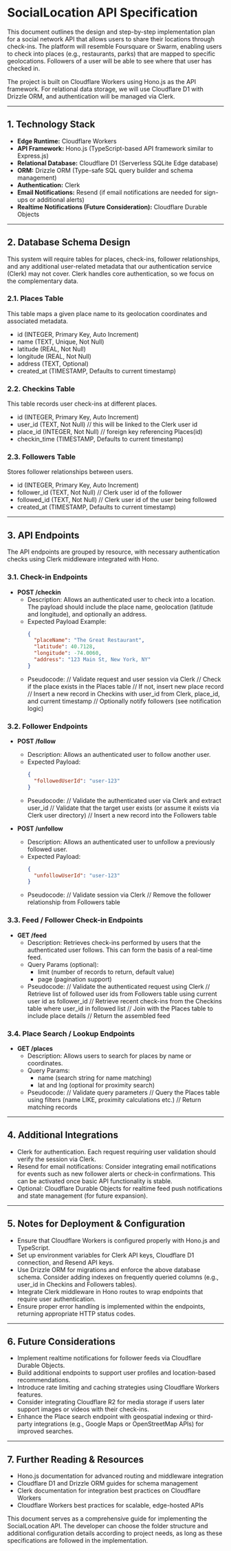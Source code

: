 # SocialLocation API Specification

This document outlines the design and step-by-step implementation plan for a social network API that allows users to share their locations through check-ins. The platform will resemble Foursquare or Swarm, enabling users to check into places (e.g., restaurants, parks) that are mapped to specific geolocations. Followers of a user will be able to see where that user has checked in.

The project is built on Cloudflare Workers using Hono.js as the API framework. For relational data storage, we will use Cloudflare D1 with Drizzle ORM, and authentication will be managed via Clerk.

---

## 1. Technology Stack

- **Edge Runtime:** Cloudflare Workers
- **API Framework:** Hono.js (TypeScript-based API framework similar to Express.js)
- **Relational Database:** Cloudflare D1 (Serverless SQLite Edge database)
- **ORM:** Drizzle ORM (Type-safe SQL query builder and schema management)
- **Authentication:** Clerk
- **Email Notifications:** Resend (if email notifications are needed for sign-ups or additional alerts)
- **Realtime Notifications (Future Consideration):** Cloudflare Durable Objects

---

## 2. Database Schema Design

This system will require tables for places, check-ins, follower relationships, and any additional user-related metadata that our authentication service (Clerk) may not cover. Clerk handles core authentication, so we focus on the complementary data.

### 2.1. Places Table

This table maps a given place name to its geolocation coordinates and associated metadata.

- id (INTEGER, Primary Key, Auto Increment)
- name (TEXT, Unique, Not Null)
- latitude (REAL, Not Null)
- longitude (REAL, Not Null)
- address (TEXT, Optional) 
- created_at (TIMESTAMP, Defaults to current timestamp)

### 2.2. Checkins Table

This table records user check-ins at different places.

- id (INTEGER, Primary Key, Auto Increment)
- user_id (TEXT, Not Null)  // this will be linked to the Clerk user id
- place_id (INTEGER, Not Null)  // foreign key referencing Places(id)
- checkin_time (TIMESTAMP, Defaults to current timestamp)

### 2.3. Followers Table

Stores follower relationships between users.

- id (INTEGER, Primary Key, Auto Increment)
- follower_id (TEXT, Not Null)  // Clerk user id of the follower
- followed_id (TEXT, Not Null)  // Clerk user id of the user being followed
- created_at (TIMESTAMP, Defaults to current timestamp)

---

## 3. API Endpoints

The API endpoints are grouped by resource, with necessary authentication checks using Clerk middleware integrated with Hono.

### 3.1. Check-in Endpoints

- **POST /checkin**
  - Description: Allows an authenticated user to check into a location. The payload should include the place name, geolocation (latitude and longitude), and optionally an address.
  - Expected Payload Example:
    ```json
    {
      "placeName": "The Great Restaurant",
      "latitude": 40.7128,
      "longitude": -74.0060,
      "address": "123 Main St, New York, NY"
    }
    ```
  - Pseudocode:
    // Validate request and user session via Clerk
    // Check if the place exists in the Places table
    //    If not, insert new place record
    // Insert a new record in Checkins with user_id from Clerk, place_id, and current timestamp
    // Optionally notify followers (see notification logic)

### 3.2. Follower Endpoints

- **POST /follow**
  - Description: Allows an authenticated user to follow another user.
  - Expected Payload:
    ```json
    {
      "followedUserId": "user-123"
    }
    ```
  - Pseudocode:
    // Validate the authenticated user via Clerk and extract user_id
    // Validate that the target user exists (or assume it exists via Clerk user directory)
    // Insert a new record into the Followers table

- **POST /unfollow**
  - Description: Allows an authenticated user to unfollow a previously followed user.
  - Expected Payload:
    ```json
    {
      "unfollowUserId": "user-123"
    }
    ```
  - Pseudocode:
    // Validate session via Clerk
    // Remove the follower relationship from Followers table

### 3.3. Feed / Follower Check-in Endpoints

- **GET /feed**
  - Description: Retrieves check-ins performed by users that the authenticated user follows. This can form the basis of a real-time feed.
  - Query Params (optional):
    - limit (number of records to return, default value)
    - page (pagination support)
  - Pseudocode:
    // Validate the authenticated request using Clerk
    // Retrieve list of followed user ids from Followers table using current user id as follower_id
    // Retrieve recent check-ins from the Checkins table where user_id in followed list
    // Join with the Places table to include place details
    // Return the assembled feed

### 3.4. Place Search / Lookup Endpoints

- **GET /places**
  - Description: Allows users to search for places by name or coordinates.
  - Query Params:
    - name (search string for name matching)
    - lat and lng (optional for proximity search)
  - Pseudocode:
    // Validate query parameters
    // Query the Places table using filters (name LIKE, proximity calculations etc.)
    // Return matching records

---

## 4. Additional Integrations

- Clerk for authentication. Each request requiring user validation should verify the session via Clerk.
- Resend for email notifications: Consider integrating email notifications for events such as new follower alerts or check-in confirmations. This can be activated once basic API functionality is stable.
- Optional: Cloudflare Durable Objects for realtime feed push notifications and state management (for future expansion).

---

## 5. Notes for Deployment & Configuration

- Ensure that Cloudflare Workers is configured properly with Hono.js and TypeScript.
- Set up environment variables for Clerk API keys, Cloudflare D1 connection, and Resend API keys.
- Use Drizzle ORM for migrations and enforce the above database schema. Consider adding indexes on frequently queried columns (e.g., user_id in Checkins and Followers tables).
- Integrate Clerk middleware in Hono routes to wrap endpoints that require user authentication.
- Ensure proper error handling is implemented within the endpoints, returning appropriate HTTP status codes.

---

## 6. Future Considerations

- Implement realtime notifications for follower feeds via Cloudflare Durable Objects.
- Build additional endpoints to support user profiles and location-based recommendations.
- Introduce rate limiting and caching strategies using Cloudflare Workers features.
- Consider integrating Cloudflare R2 for media storage if users later support images or videos with their check-ins.
- Enhance the Place search endpoint with geospatial indexing or third-party integrations (e.g., Google Maps or OpenStreetMap APIs) for improved searches.

---

## 7. Further Reading & Resources

- Hono.js documentation for advanced routing and middleware integration
- Cloudflare D1 and Drizzle ORM guides for schema management
- Clerk documentation for integration best practices on Cloudflare Workers
- Cloudflare Workers best practices for scalable, edge-hosted APIs

This document serves as a comprehensive guide for implementing the SocialLocation API. The developer can choose the folder structure and additional configuration details according to project needs, as long as these specifications are followed in the implementation.